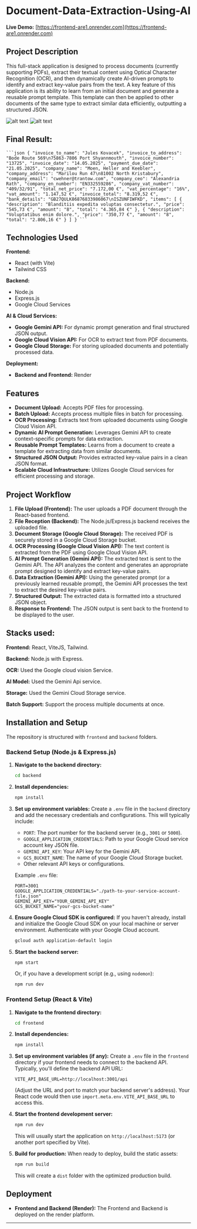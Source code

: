 # Document-Data-Extraction-Using-AI

**Live Demo:** [https://frontend-are1.onrender.com](https://frontend-are1.onrender.com)

## Project Description

This full-stack application is designed to process documents (currently supporting PDFs), extract their textual content using Optical Character Recognition (OCR), and then dynamically create AI-driven prompts to identify and extract key-value pairs from the text. A key feature of this application is its ability to learn from an initial document and generate a reusable prompt template. This template can then be applied to other documents of the same type to extract similar data efficiently, outputting a structured JSON.

![alt text](./examples/image.png)
![alt text](./examples/image-2.png)


## Final Result:

<pre><code>```json { "invoice_to_name": "Jules Kovacek", "invoice_to_address": "Bode Route 569\n75863-7806 Port Shyannmouth", "invoice_number": "13725", "invoice_date": "14.05.2025", "payment_due_date": "21.05.2025", "company_name": "Moen, Heller and Keebler", "company_address": "Marilou Run 47\n81002 North Kristabury", "company_email": "cwehner@trantow.com", "company_ceo": "Alexandria Rath", "company_en_number": "EN332559286", "company_vat_number": "409/32/91", "total_net_price": "7.172,00 €", "vat_percentage": "16%", "vat_amount": "1.147,52 €", "invoice_total": "8.319,52 €", "bank_details": "GB27QULK86876833986067\nISZUNFIWFKD", "items": [ { "description": "Blanditiis expedita voluptas consectetur.", "price": "545,73 €", "amount": "8", "total": "4.365,84 €" }, { "description": "Voluptatibus enim dolore.", "price": "350,77 €", "amount": "8", "total": "2.806,16 €" } ] } ```</code></pre>


## Technologies Used

**Frontend:**
* React (with Vite)
* Tailwind CSS

**Backend:**
* Node.js
* Express.js
* Google Cloud Services

**AI & Cloud Services:**
* **Google Gemini API:** For dynamic prompt generation and final structured JSON output.
* **Google Cloud Vision API:** For OCR to extract text from PDF documents.
* **Google Cloud Storage:** For storing uploaded documents and potentially processed data.

**Deployment:**
* **Backend and Frontend:**  Render

## Features

* **Document Upload:** Accepts PDF files for processing.
* **Batch Upload:** Accepts process multiple files in batch for processing.
* **OCR Processing:** Extracts text from uploaded documents using Google Cloud Vision API.
* **Dynamic AI Prompt Generation:** Leverages Gemini API to create context-specific prompts for data extraction.
* **Reusable Prompt Templates:** Learns from a document to create a template for extracting data from similar documents.
* **Structured JSON Output:** Provides extracted key-value pairs in a clean JSON format.
* **Scalable Cloud Infrastructure:** Utilizes Google Cloud services for efficient processing and storage.

## Project Workflow

1.  **File Upload (Frontend):** The user uploads a PDF document through the React-based frontend.
2.  **File Reception (Backend):** The Node.js/Express.js backend receives the uploaded file.
3.  **Document Storage (Google Cloud Storage):** The received PDF is securely stored in a Google Cloud Storage bucket.
4.  **OCR Processing (Google Cloud Vision API):** The text content is extracted from the PDF using Google Cloud Vision API.
5.  **AI Prompt Generation (Gemini API):** The extracted text is sent to the Gemini API. The API analyzes the content and generates an appropriate prompt designed to identify and extract key-value pairs.
6.  **Data Extraction (Gemini API):** Using the generated prompt (or a previously learned reusable prompt), the Gemini API processes the text to extract the desired key-value pairs.
7.  **Structured Output:** The extracted data is formatted into a structured JSON object.
8.  **Response to Frontend:** The JSON output is sent back to the frontend to be displayed to the user.

## Stacks used:

**Frontend:** React, ViteJS, Tailwind.

**Backend:** Node.js with Express.

**OCR:** Used the Google cloud vision Service.

**AI Model:** Used the Gemini Api service.

**Storage:** Used the Gemini Cloud Storage service.

**Batch Support:** Support the  process multiple documents at once.


## Installation and Setup

The repository is structured with `frontend` and `backend` folders.

### Backend Setup (Node.js & Express.js)

1.  **Navigate to the backend directory:**
    ```bash
    cd backend
    ```
2.  **Install dependencies:**
    ```bash
    npm install
    ```
3.  **Set up environment variables:**
    Create a `.env` file in the `backend` directory and add the necessary credentials and configurations. This will typically include:
    * `PORT`: The port number for the backend server (e.g., `3001` or `5000`).
    * `GOOGLE_APPLICATION_CREDENTIALS`: Path to your Google Cloud service account key JSON file.
    * `GEMINI_API_KEY`: Your API key for the Gemini API.
    * `GCS_BUCKET_NAME`: The name of your Google Cloud Storage bucket.
    * Other relevant API keys or configurations.

    Example `.env` file:
    ```
    PORT=3001
    GOOGLE_APPLICATION_CREDENTIALS="./path-to-your-service-account-file.json"
    GEMINI_API_KEY="YOUR_GEMINI_API_KEY"
    GCS_BUCKET_NAME="your-gcs-bucket-name"
    ```
4.  **Ensure Google Cloud SDK is configured:**
    If you haven't already, install and initialize the Google Cloud SDK on your local machine or server environment. Authenticate with your Google Cloud account.
    ```bash
    gcloud auth application-default login
    ```
5.  **Start the backend server:**
    ```bash
    npm start
    ```
    Or, if you have a development script (e.g., using `nodemon`):
    ```bash
    npm run dev
    ```

### Frontend Setup (React & Vite)

1.  **Navigate to the frontend directory:**
    ```bash
    cd frontend
    ```
2.  **Install dependencies:**
    ```bash
    npm install
    ```
3.  **Set up environment variables (if any):**
    Create a `.env` file in the `frontend` directory if your frontend needs to connect to the backend API.
    Typically, you'll define the backend API URL:
    ```
    VITE_API_BASE_URL=http://localhost:3001/api
    ```
    (Adjust the URL and port to match your backend server's address).
    Your React code would then use `import.meta.env.VITE_API_BASE_URL` to access this.

4.  **Start the frontend development server:**
    ```bash
    npm run dev
    ```
    This will usually start the application on `http://localhost:5173` (or another port specified by Vite).

5.  **Build for production:**
    When ready to deploy, build the static assets:
    ```bash
    npm run build
    ```
    This will create a `dist` folder with the optimized production build.

## Deployment

* **Frontend and Backend (Render):**
    The Frontend and Backend is deployed on the render platform.

---
